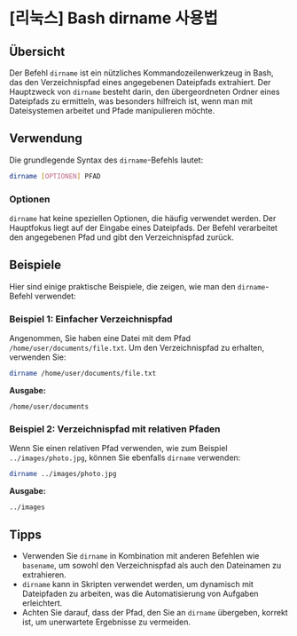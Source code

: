 # [리눅스] Bash dirname 사용법

## Übersicht
Der Befehl `dirname` ist ein nützliches Kommandozeilenwerkzeug in Bash, das den Verzeichnispfad eines angegebenen Dateipfads extrahiert. Der Hauptzweck von `dirname` besteht darin, den übergeordneten Ordner eines Dateipfads zu ermitteln, was besonders hilfreich ist, wenn man mit Dateisystemen arbeitet und Pfade manipulieren möchte.

## Verwendung
Die grundlegende Syntax des `dirname`-Befehls lautet:

```bash
dirname [OPTIONEN] PFAD
```

### Optionen
`dirname` hat keine speziellen Optionen, die häufig verwendet werden. Der Hauptfokus liegt auf der Eingabe eines Dateipfads. Der Befehl verarbeitet den angegebenen Pfad und gibt den Verzeichnispfad zurück.

## Beispiele
Hier sind einige praktische Beispiele, die zeigen, wie man den `dirname`-Befehl verwendet:

### Beispiel 1: Einfacher Verzeichnispfad
Angenommen, Sie haben eine Datei mit dem Pfad `/home/user/documents/file.txt`. Um den Verzeichnispfad zu erhalten, verwenden Sie:

```bash
dirname /home/user/documents/file.txt
```
**Ausgabe:**
```
/home/user/documents
```

### Beispiel 2: Verzeichnispfad mit relativen Pfaden
Wenn Sie einen relativen Pfad verwenden, wie zum Beispiel `../images/photo.jpg`, können Sie ebenfalls `dirname` verwenden:

```bash
dirname ../images/photo.jpg
```
**Ausgabe:**
```
../images
```

## Tipps
- Verwenden Sie `dirname` in Kombination mit anderen Befehlen wie `basename`, um sowohl den Verzeichnispfad als auch den Dateinamen zu extrahieren.
- `dirname` kann in Skripten verwendet werden, um dynamisch mit Dateipfaden zu arbeiten, was die Automatisierung von Aufgaben erleichtert.
- Achten Sie darauf, dass der Pfad, den Sie an `dirname` übergeben, korrekt ist, um unerwartete Ergebnisse zu vermeiden.